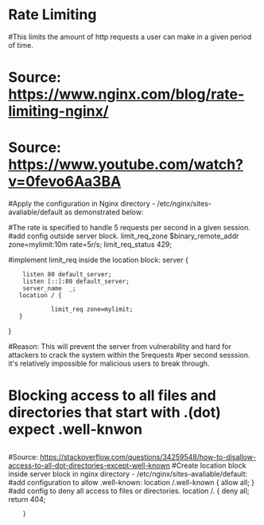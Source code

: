 
# Rate Limiting

#This limits the amount of http requests a user can make in a given period of time.
# Source: https://www.nginx.com/blog/rate-limiting-nginx/
# Source: https://www.youtube.com/watch?v=0fevo6Aa3BA
#Apply the configuration in Nginx directory - /etc/nginx/sites-avaliable/default as demonstrated below:

#The rate is specified to handle 5 requests per second in a given session.
#add config outside server block.
 limit_req_zone $binary_remote_addr zone=mylimit:10m rate=5r/s;
 limit_req_status 429;

#implement limit_req inside the location block:
server {

        listen 80 default_server;
        listen [::]:80 default_server;
        server_name  _;
       location / {

                limit_req zone=mylimit;
       }
 }

#Reason: This will prevent the server from vulnerability and hard for attackers to crack the system within the 5requests
#per second sesssion. it's relatively impossible for malicious users to break through.


##
# Blocking access to all files and directories that start with .(dot) expect .well-knwon
##
#Source: https://stackoverflow.com/questions/34259548/how-to-disallow-access-to-all-dot-directories-except-well-known
#Create location block inside server block in nginx directory - /etc/nginx/sites-avaliable/default:
#add configuration to allow .well-known:
        location /\.well-known {
           allow all;
        }
#add config to deny all access to files or directories.
        location /\. {
            deny all;
            return 404;

        }



















